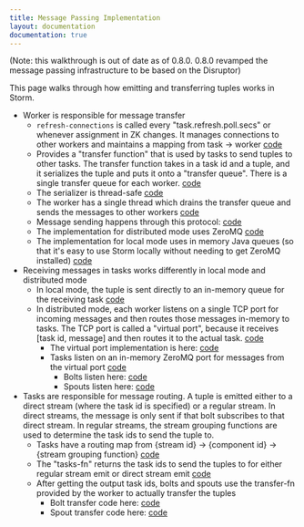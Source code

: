 ```yaml
---
title: Message Passing Implementation
layout: documentation
documentation: true
---
```

(Note: this walkthrough is out of date as of 0.8.0. 0.8.0 revamped the message passing infrastructure to be based on the Disruptor)

This page walks through how emitting and transferring tuples works in Storm.

- Worker is responsible for message transfer
   - `refresh-connections` is called every "task.refresh.poll.secs" or whenever assignment in ZK changes. It manages connections to other workers and maintains a mapping from task -> worker [code](https://github.com/apache/storm/blob/0.7.1/src/clj/org/apache/storm/daemon/worker.clj#L123)
   - Provides a "transfer function" that is used by tasks to send tuples to other tasks. The transfer function takes in a task id and a tuple, and it serializes the tuple and puts it onto a "transfer queue". There is a single transfer queue for each worker. [code](https://github.com/apache/storm/blob/0.7.1/src/clj/org/apache/storm/daemon/worker.clj#L56)
   - The serializer is thread-safe [code](https://github.com/apache/storm/blob/0.7.1/src/jvm/org/apache/storm/serialization/KryoTupleSerializer.java#L26)
   - The worker has a single thread which drains the transfer queue and sends the messages to other workers [code](https://github.com/apache/storm/blob/0.7.1/src/clj/org/apache/storm/daemon/worker.clj#L185)
   - Message sending happens through this protocol: [code](https://github.com/apache/storm/blob/0.7.1/src/clj/org/apache/storm/messaging/protocol.clj)
   - The implementation for distributed mode uses ZeroMQ [code](https://github.com/apache/storm/blob/0.7.1/src/clj/org/apache/storm/messaging/zmq.clj)
   - The implementation for local mode uses in memory Java queues (so that it's easy to use Storm locally without needing to get ZeroMQ installed) [code](https://github.com/apache/storm/blob/0.7.1/src/clj/org/apache/storm/messaging/local.clj)
- Receiving messages in tasks works differently in local mode and distributed mode
   - In local mode, the tuple is sent directly to an in-memory queue for the receiving task [code](https://github.com/apache/storm/blob/0.7.1/src/clj/org/apache/storm/messaging/local.clj#L21)
   - In distributed mode, each worker listens on a single TCP port for incoming messages and then routes those messages in-memory to tasks. The TCP port is called a "virtual port", because it receives [task id, message] and then routes it to the actual task. [code](https://github.com/apache/storm/blob/0.7.1/src/clj/org/apache/storm/daemon/worker.clj#L204)
      - The virtual port implementation is here: [code](https://github.com/apache/storm/blob/0.7.1/src/clj/zilch/virtual_port.clj)
      - Tasks listen on an in-memory ZeroMQ port for messages from the virtual port [code](https://github.com/apache/storm/blob/0.7.1/src/clj/org/apache/storm/daemon/task.clj#L201)
        - Bolts listen here: [code](https://github.com/apache/storm/blob/0.7.1/src/clj/org/apache/storm/daemon/task.clj#L489)
        - Spouts listen here: [code](https://github.com/apache/storm/blob/0.7.1/src/clj/org/apache/storm/daemon/task.clj#L382)
- Tasks are responsible for message routing. A tuple is emitted either to a direct stream (where the task id is specified) or a regular stream. In direct streams, the message is only sent if that bolt subscribes to that direct stream. In regular streams, the stream grouping functions are used to determine the task ids to send the tuple to.
  - Tasks have a routing map from {stream id} -> {component id} -> {stream grouping function} [code](https://github.com/apache/storm/blob/0.7.1/src/clj/org/apache/storm/daemon/task.clj#L198)
  - The "tasks-fn" returns the task ids to send the tuples to for either regular stream emit or direct stream emit [code](https://github.com/apache/storm/blob/0.7.1/src/clj/org/apache/storm/daemon/task.clj#L207)
  - After getting the output task ids, bolts and spouts use the transfer-fn provided by the worker to actually transfer the tuples
      - Bolt transfer code here: [code](https://github.com/apache/storm/blob/0.7.1/src/clj/org/apache/storm/daemon/task.clj#L429)
      - Spout transfer code here: [code](https://github.com/apache/storm/blob/0.7.1/src/clj/org/apache/storm/daemon/task.clj#L329)
